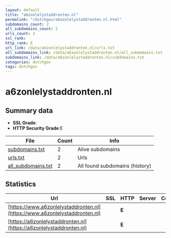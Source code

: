 ```yaml
---
layout: default
title: "a6zonlelystaddronten.nl"
permalink: "/dutchgov/a6zonlelystaddronten.nl.html"
subdomains_count: 2
all_subdomains_count: 2
urls_count: 2
ssl_rank: 
http_rank: E
url_link: /data/a6zonlelystaddronten.nl/urls.txt
all_subdomains_link: /data/a6zonlelystaddronten.nl/all_subdomains.txt
subdomains_link: /data/a6zonlelystaddronten.nl/subdomains.txt
categories: dutchgov
tags: dutchgov
---
```



# a6zonlelystaddronten.nl
## Summary data


 - **SSL Grade**:
 - **HTTP Security Grade**:E


| File       | Count | Info |
|------------|-------|------|
|[subdomains.txt](/DutchGovScope/data/a6zonlelystaddronten.nl/subdomains.txt)|2|Alive subdomains|
|[urls.txt](/DutchGovScope/data/a6zonlelystaddronten.nl/urls.txt)|2|Urls|
|[all_subdomains.txt](/DutchGovScope/data/a6zonlelystaddronten.nl/all_subdomains.txt)|2|All found subdomains (history)|


## Statistics


| Url | SSL | HTTP | Server | Cookie | HSTS | CORS | CTO | CSP | XFO | XXP | RP |FP| Tech |Title |
|--------|-------|-------|------|------|------|------|------|------|------|------|------|------|------|------|
|[https://www.a6zonlelystaddronten.nl](https://www.a6zonlelystaddronten.nl)| | **E**|| | | | | | | | :white_check_mark: | ||Document Moved|
|[https://a6zonlelystaddronten.nl](https://a6zonlelystaddronten.nl)| | **E**|| | | | | | | | :white_check_mark: | ||Document Moved|

